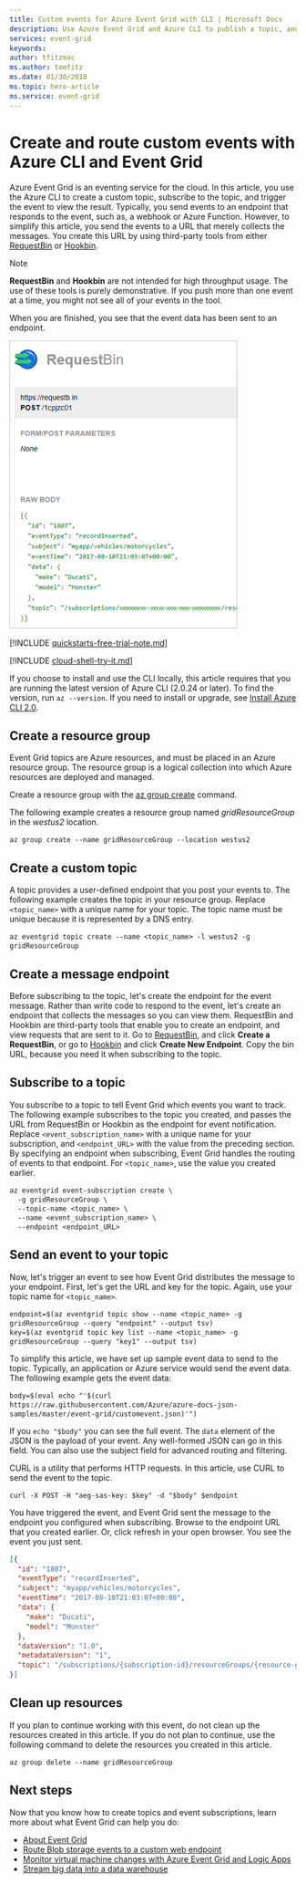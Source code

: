 ```yaml
---
title: Custom events for Azure Event Grid with CLI | Microsoft Docs
description: Use Azure Event Grid and Azure CLI to publish a topic, and subscribe to that event. 
services: event-grid 
keywords: 
author: tfitzmac
ms.author: tomfitz
ms.date: 01/30/2018
ms.topic: hero-article
ms.service: event-grid
---
```

# Create and route custom events with Azure CLI and Event Grid

Azure Event Grid is an eventing service for the cloud. In this article, you use the Azure CLI to create a custom topic, subscribe to the topic, and trigger the event to view the result. Typically, you send events to an endpoint that responds to the event, such as, a webhook or Azure Function. However, to simplify this article, you send the events to a URL that merely collects the messages. You create this URL by using third-party tools from either [RequestBin](https://requestb.in/) or [Hookbin](https://hookbin.com/).

>[!NOTE]
>**RequestBin** and **Hookbin** are not intended for high throughput usage. The use of these tools is purely demonstrative. If you push more than one event at a time, you might not see all of your events in the tool.

When you are finished, you see that the event data has been sent to an endpoint.

![Event data](./media/custom-event-quickstart/request-result.png)

[!INCLUDE [quickstarts-free-trial-note.md](../../includes/quickstarts-free-trial-note.md)]

[!INCLUDE [cloud-shell-try-it.md](../../includes/cloud-shell-try-it.md)]

If you choose to install and use the CLI locally, this article requires that you are running the latest version of Azure CLI (2.0.24 or later). To find the version, run `az --version`. If you need to install or upgrade, see [Install Azure CLI 2.0](/cli/azure/install-azure-cli).

## Create a resource group

Event Grid topics are Azure resources, and must be placed in an Azure resource group. The resource group is a logical collection into which Azure resources are deployed and managed.

Create a resource group with the [az group create](/cli/azure/group#az_group_create) command. 

The following example creates a resource group named *gridResourceGroup* in the *westus2* location.

```azurecli-interactive
az group create --name gridResourceGroup --location westus2
```

## Create a custom topic

A topic provides a user-defined endpoint that you post your events to. The following example creates the topic in your resource group. Replace `<topic_name>` with a unique name for your topic. The topic name must be unique because it is represented by a DNS entry.

```azurecli-interactive
az eventgrid topic create --name <topic_name> -l westus2 -g gridResourceGroup
```

## Create a message endpoint

Before subscribing to the topic, let's create the endpoint for the event message. Rather than write code to respond to the event, let's create an endpoint that collects the messages so you can view them. RequestBin and Hookbin are third-party tools that enable you to create an endpoint, and view requests that are sent to it. Go to [RequestBin](https://requestb.in/), and click **Create a RequestBin**, or go to [Hookbin](https://hookbin.com/) and click **Create New Endpoint**.  Copy the bin URL, because you need it when subscribing to the topic.

## Subscribe to a topic

You subscribe to a topic to tell Event Grid which events you want to track. The following example subscribes to the topic you created, and passes the URL from RequestBin or Hookbin as the endpoint for event notification. Replace `<event_subscription_name>` with a unique name for your subscription, and `<endpoint_URL>` with the value from the preceding section. By specifying an endpoint when subscribing, Event Grid handles the routing of events to that endpoint. For `<topic_name>`, use the value you created earlier. 

```azurecli-interactive
az eventgrid event-subscription create \
  -g gridResourceGroup \
  --topic-name <topic_name> \
  --name <event_subscription_name> \
  --endpoint <endpoint_URL>
```

## Send an event to your topic

Now, let's trigger an event to see how Event Grid distributes the message to your endpoint. First, let's get the URL and key for the topic. Again, use your topic name for `<topic_name>`.

```azurecli-interactive
endpoint=$(az eventgrid topic show --name <topic_name> -g gridResourceGroup --query "endpoint" --output tsv)
key=$(az eventgrid topic key list --name <topic_name> -g gridResourceGroup --query "key1" --output tsv)
```

To simplify this article, we have set up sample event data to send to the topic. Typically, an application or Azure service would send the event data. The following example gets the event data:

```azurecli-interactive
body=$(eval echo "'$(curl https://raw.githubusercontent.com/Azure/azure-docs-json-samples/master/event-grid/customevent.json)'")
```

If you `echo "$body"` you can see the full event. The `data` element of the JSON is the payload of your event. Any well-formed JSON can go in this field. You can also use the subject field for advanced routing and filtering.

CURL is a utility that performs HTTP requests. In this article, use CURL to send the event to the topic. 

```azurecli-interactive
curl -X POST -H "aeg-sas-key: $key" -d "$body" $endpoint
```

You have triggered the event, and Event Grid sent the message to the endpoint you configured when subscribing. Browse to the endpoint URL that you created earlier. Or, click refresh in your open browser. You see the event you just sent. 

```json
[{
  "id": "1807",
  "eventType": "recordInserted",
  "subject": "myapp/vehicles/motorcycles",
  "eventTime": "2017-08-10T21:03:07+00:00",
  "data": {
    "make": "Ducati",
    "model": "Monster"
  },
  "dataVersion": "1.0",
  "metadataVersion": "1",
  "topic": "/subscriptions/{subscription-id}/resourceGroups/{resource-group}/providers/Microsoft.EventGrid/topics/{topic}"
}]
```

## Clean up resources
If you plan to continue working with this event, do not clean up the resources created in this article. If you do not plan to continue, use the following command to delete the resources you created in this article.

```azurecli-interactive
az group delete --name gridResourceGroup
```

## Next steps

Now that you know how to create topics and event subscriptions, learn more about what Event Grid can help you do:

- [About Event Grid](overview.md)
- [Route Blob storage events to a custom web endpoint](../storage/blobs/storage-blob-event-quickstart.md?toc=%2fazure%2fevent-grid%2ftoc.json)
- [Monitor virtual machine changes with Azure Event Grid and Logic Apps](monitor-virtual-machine-changes-event-grid-logic-app.md)
- [Stream big data into a data warehouse](event-grid-event-hubs-integration.md)
